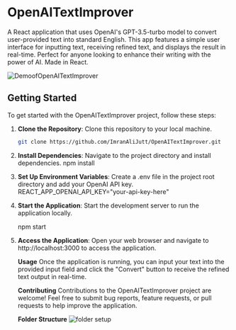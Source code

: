 # OpenAITextImprover

A React application that uses OpenAI's GPT-3.5-turbo model to convert user-provided text into standard English. This app features a simple user interface for inputting text, receiving refined text, and displays the result in real-time. Perfect for anyone looking to enhance their writing with the power of AI. Made in React.

![DemoofOpenAITextImprover](https://github.com/ImranAliJutt/OpenAITextImprover/assets/143342290/4f61f863-a596-4e34-b8b2-551707197f8a)

## Getting Started

To get started with the OpenAITextImprover project, follow these steps:

1. **Clone the Repository**: Clone this repository to your local machine.

   ```bash
   git clone https://github.com/ImranAliJutt/OpenAITextImprover.git

2. **Install Dependencies**: Navigate to the project directory and install dependencies.
   npm install
   
3. **Set Up Environment Variables**: Create a .env file in the project root directory and add your OpenAI API key.
   REACT_APP_OPENAI_API_KEY="your-api-key-here"

4. **Start the Application**: Start the development server to run the application locally.
   
   npm start
   
6. **Access the Application**: Open your web browser and navigate to http://localhost:3000 to access the application.

   **Usage**
   Once the application is running, you can input your text into the provided input field and click the "Convert" button to receive the refined text output in real-time.

   **Contributing**
   Contributions to the OpenAITextImprover project are welcome! Feel free to submit bug reports, feature requests, or pull requests to help improve the application.

   **Folder Structure**
   ![folder setup](https://github.com/ImranAliJutt/OpenAITextImprover/assets/143342290/a5c83693-189a-438f-b9d6-e0ece8339437)
